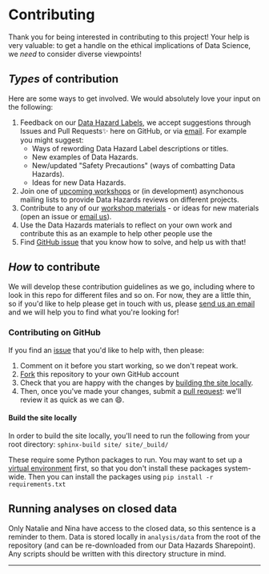 # Contributing
[//]: # (TODO: Maybe move this to the website!)

Thank you for being interested in contributing to this project! 
Your help is very valuable: to get a handle on the ethical implications of Data Science, we *need* to consider diverse viewpoints! 

## *Types* of contribution
Here are some ways to get involved. We would absolutely love your input on the following:
1. Feedback on our [Data Hazard Labels](https://very-good-science.github.io/data-hazards/contents/materials/workshop/data-hazards.html), we accept suggestions through Issues and Pull Requests✨ here on GitHub, or via [email][dec-email]. For example you might suggest:
    - Ways of rewording Data Hazard Label descriptions or titles.
    - New examples of Data Hazards.
    - New/updated "Safety Precautions" (ways of combatting Data Hazards).
    - Ideas for new Data Hazards.
2. Join one of [upcoming workshops](https://very-good-science.github.io/data-hazards/contents/upcoming-events.html) or (in development) asynchonous mailing lists to provide Data Hazards reviews on different projects.
3. Contribute to any of our [workshop materials](https://very-good-science.github.io/data-hazards/contents/exercises.html) - or ideas for new materials (open an issue or  [email us][dec-email]).
4. Use the Data Hazards materials to reflect on your own work and contribute this as an example to help other people use the 
5. Find [GitHub issue][issues] that you know how to solve, and help us with that!

## *How* to contribute

[//]: # (TODO: Have a guide here to the way that the website is organised)

We will develop these contribution guidelines as we go, including where to look in this repo for different files and so on.
For now, they are a little thin, so if you'd like to help please get in touch with us, please [send us an email][dec-email] and we will help you to find what you're looking for!

### Contributing on GitHub
If you find an [issue][issues] that you'd like to help with, then please:
1. Comment on it before you start working, so we don't repeat work.
2. [Fork](https://help.github.com/articles/fork-a-repo) this repository to your own GitHub account
3. Check that you are happy with the changes by [building the site locally](#build-the-site-locally).
4. Then, once you've made your changes, submit a [pull request](https://help.github.com/articles/creating-a-pull-request): we'll review it as quick as we can 😄.

#### Build the site locally
In order to build the site locally, you'll need to run the following from your root directory:
`sphinx-build site/ site/_build/` 

These require some Python packages to run. 
You may want to set up a [virtual environment](https://docs.python.org/3/library/venv.html) first, so that you don't install these packages system-wide.
Then you can install the packages using `pip install -r requirements.txt`

## Running analyses on closed data
Only Natalie and Nina have access to the closed data, so this sentence is a reminder to them. Data is stored locally in `analysis/data` from the root of the repository (and can be re-downloaded from our Data Hazards Sharepoint). Any scripts should be written with this directory structure in mind.

---
[issues]: https://github.com/very-good-science/data-hazards/issues
[dec-email]: grp-ethicaldatascience@groups.bristol.ac.uk
